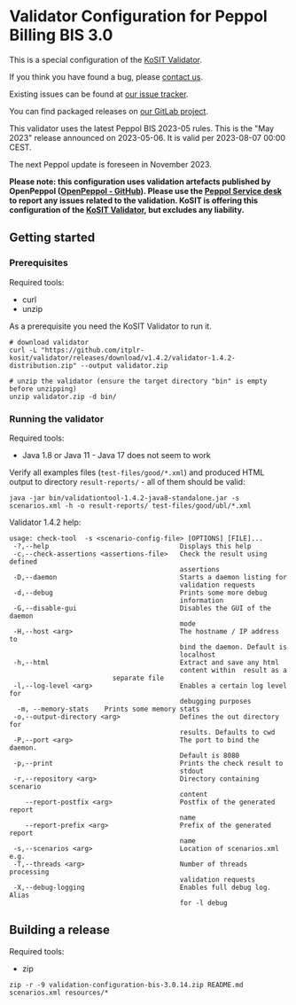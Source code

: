 # Validator Configuration for Peppol Billing BIS 3.0

This is a special configuration of the [KoSIT Validator](https://github.com/itplr-kosit/validator).

If you think you have found a bug, please [contact us](https://www.xoev.de/peppol-21513).

Existing issues can be found at [our issue tracker](https://projekte.kosit.org/peppol/validator-configuration-bis/-/issues).

You can find packaged releases on [our GitLab project](https://projekte.kosit.org/peppol/validator-configuration-bis/-/releases).


This validator uses the latest Peppol BIS 2023-05 rules.
This is the "May 2023" release announced on 2023-05-06.
It is valid per 2023-08-07 00:00 CEST.

The next Peppol update is foreseen in November 2023.

**Please note: this configuration uses validation artefacts published by OpenPeppol ([OpenPeppol - GitHub](https://github.com/OpenPEPPOL)). Please use the [Peppol Service desk](https://openpeppol.atlassian.net/servicedesk/customer/portal/1) to report any issues related to the validation. KoSIT is offering this configuration of the [KoSIT Validator](https://github.com/itplr-kosit/validator), but excludes any liability.**

## Getting started

### Prerequisites

Required tools:
* curl
* unzip

As a prerequisite you need the KoSIT Validator to run it.

```shell
# download validator
curl -L "https://github.com/itplr-kosit/validator/releases/download/v1.4.2/validator-1.4.2-distribution.zip" --output validator.zip

# unzip the validator (ensure the target directory "bin" is empty before unzipping)
unzip validator.zip -d bin/
```

### Running the validator

Required tools:
* Java 1.8 or Java 11 - Java 17 does not seem to work

Verify all examples files (`test-files/good/*.xml`) and produced HTML output to directory `result-reports/` - all of them should be valid:

```shell
java -jar bin/validationtool-1.4.2-java8-standalone.jar -s scenarios.xml -h -o result-reports/ test-files/good/ubl/*.xml
```

Validator 1.4.2 help:

```
usage: check-tool  -s <scenario-config-file> [OPTIONS] [FILE]...
 -?,--help                                 Displays this help
 -c,--check-assertions <assertions-file>   Check the result using defined
                                           assertions
 -D,--daemon                               Starts a daemon listing for
                                           validation requests
 -d,--debug                                Prints some more debug
                                           information
 -G,--disable-gui                          Disables the GUI of the daemon
                                           mode
 -H,--host <arg>                           The hostname / IP address to
                                           bind the daemon. Default is
                                           localhost
 -h,--html                                 Extract and save any html
                                           content within  result as a
                          separate file
 -l,--log-level <arg>                      Enables a certain log level for
                                           debugging purposes
  -m, --memory-stats    Prints some memory stats
 -o,--output-directory <arg>               Defines the out directory for
                                           results. Defaults to cwd
 -P,--port <arg>                           The port to bind the daemon.
                                           Default is 8080
 -p,--print                                Prints the check result to
                                           stdout
 -r,--repository <arg>                     Directory containing scenario
                                           content
    --report-postfix <arg>                 Postfix of the generated report
                                           name
    --report-prefix <arg>                  Prefix of the generated report
                                           name
 -s,--scenarios <arg>                      Location of scenarios.xml e.g.
 -T,--threads <arg>                        Number of threads processing
                                           validation requests
 -X,--debug-logging                        Enables full debug log. Alias
                                           for -l debug
```

## Building a release

Required tools:
* zip

```shell
zip -r -9 validation-configuration-bis-3.0.14.zip README.md scenarios.xml resources/*
```
